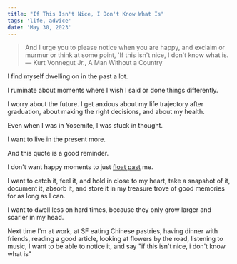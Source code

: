 ```yaml
---
title: "If This Isn't Nice, I Don't Know What Is"
tags: 'life, advice'
date: 'May 30, 2023'
---
```


> And I urge you to please notice when you are happy, and exclaim or murmur or think at some point, 'If this isn't nice, I don't know what is. ― Kurt Vonnegut Jr., A Man Without a Country

I find myself dwelling on in the past a lot.

I ruminate about moments where I wish I said or done things differently.

I worry about the future. I get anxious about my life trajectory after graduation, about making the right decisions, and about my health.

Even when I was in Yosemite, I was stuck in thought.

I want to live in the present more.

And this quote is a good reminder.

I don't want happy moments to just [float past](https://youtu.be/lqaRbnR8xUY) me.

I want to catch it, feel it, and hold in close to my heart, take a snapshot of it, document it, absorb it, and store it in my treasure trove of good memories for as long as I can.

I want to dwell less on hard times, because they only grow larger and scarier in my head.

Next time I'm at work, at SF eating Chinese pastries, having dinner with friends, reading a good article, looking at flowers by the road, listening to music, I want to be able to notice it, and say "if this isn't nice, i don't know what is"
